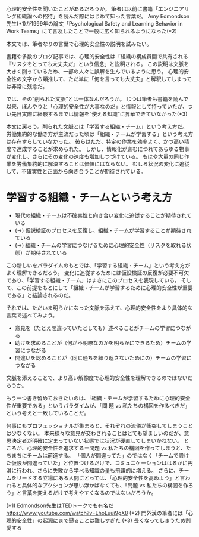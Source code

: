 心理的安全性を聞いたことがあるだろうか。
筆者は以前に書籍「エンジニアリング組織論への招待」を読んだ際にはじめて知った言葉だ。
Amy Edmondson先生(*1)が1999年の論文「Psychological Safety and Learning Behavior in Work Teams」にて言及したことで一般に広く知られるようになった(*2)

本文では、筆者なりの言葉で心理的安全性の説明を試みたい。

書籍や多数のブログ記事では、心理的安全性は「組織の構成員間で共有される『リスクをとっても大丈夫だ』という信念」と説明される。
この説明は文脈を大きく削っているため、一部の人々に誤解を生んでいるように思う。
心理的安全性の文字から類推して、ただ単に「何を言っても大丈夫」と解釈してしまっては非常に残念だ。

では、その”削られた文脈”とは一体なんだろうか。
じつは筆者も書籍を読んで以来、ぼんやりと「心理的安全性が大事なのだ」と情報として持っていたが、つい先日実際に経験するまでは情報を”使える知識”に昇華できていなかった(*3)

本文に戻ろう。削られた文脈とは「学習する組織・チーム」という考え方だ。
労働集約的な働き方が主流だった頃は「組織・チームが学習する」という考え方は存在すらしていなかった。
彼らはただ、特定の作業を効率よく、かつ高い精度で達成することが求められた。
しかし、情報化が進むにつれてあらゆる物事が変化し、さらにその変化の速度も増加しつづけている。
もはや大量の同じ作業を労働集約的に解決することは価値にはならない。
むしろ状況の変化に追従して、不確実性と正面から向き合うことが期待されている。

# 学習する組織・チームという考え方
- 現代の組織・チームは不確実性と向き合い変化に追従することが期待されている
- (→) 仮説検証のプロセスを反復し、組織・チームが学習することが期待されている
- (→) 組織・チームの学習につなげるために心理的安全性（リスクを取れる状態）が期待されている

この新しいをパラダイムのもとでは、「学習する組織・チーム」という考え方がよく理解できるだろう。
変化に追従するためには仮設検証の反復が必要不可欠であり、「学習する組織・チーム」はまさにこのプロセスを表現している。
そして、この前提をもとにして「組織・チームが学習するために心理的安全性が重要である」と結論されるのだ。

それでは、ただいま明らかになった文脈を添えて、心理的安全性をより具体的な言葉で述べてみよう。
- 意見を（たとえ間違っていたとしても）述べることがチームの学習につながる
- 助けを求めることが（何が不明瞭なのかを明らかにできるため）チームの学習につながる
- 間違いを認めることが（同じ過ちを繰り返さないためにの）チームの学習につながる

文脈を添えることで、より高い解像度で心理的安全性を理解できるのではないだろうか。

もう一つ書き留めておきたいのは、「組織・チームが学習するために心理的安全性が重要である」というパラダイムが、「問
題 vs 私たちの構図を作るべきだ」という考えと一致していることだ。

何事にもプロフェッショナルが集まると、それぞれの流儀が衝突してしまうことは少なくない。
本来様々な意見が交わされることはとても望ましいのだが、意思決定者が明確に定まっていない状態では状況が硬直してしまいかねない。
ところが、心理的安全性を追求する＝問題 vs 私たちの構図を作ってしまうと、たちまちにチームは前進する。
「個人が間違ってた」のではなく「チームで設けた仮設が間違っていた」と位置づけるだけで、コミュニケーションははるかに円滑に行われ、さらに失敗から学べる知識の量も飛躍的に増える。
さらに、チームをリードする立場にある人間にとっては、「心理的安全性を高めよう」と言われると具体的なアクションが思い浮かばなくても、「問題 vs 私たちの構図を作ろう」と言葉を変えるだけで考えやすくなるのではないだろうか。

(*1) Edmondson先生はTEDトークでも有名だ https://www.youtube.com/watch?v=LhoLuui9gX8
(*2) 門外漢の筆者には「心理的安全性」の起源にまで遡ることは難しすぎた
(*3) 長くなってしまうため割愛する
